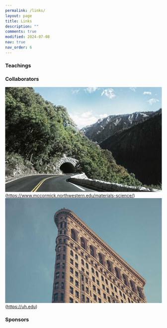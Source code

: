 ```yaml
---
permalink: /links/
layout: page
title: Links
description: ""
comments: true
modified: 2024-07-08
nav: true
nav_order: 6
---
```

<div class="bigspacer"></div>

<div class="bigspacer"></div>

### Teachings



<div class="bigspacer"></div>

### Collaborators
![NU-MSE](/assets/img/1.jpg "1jpg")(https://www.mccormick.northwestern.edu/materials-science/)![UH](/assets/img/10.jpg "10jpg")(https://uh.edu)





### Sponsors


